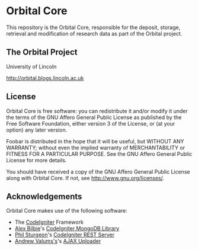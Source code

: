 # Orbital Core

This repository is the Orbital Core, responsible for the deposit, storage, retrieval and modification of research data as part of the Orbital project.

## The Orbital Project

University of Lincoln

http://orbital.blogs.lincoln.ac.uk

## License

Orbital Core is free software: you can redistribute it and/or modify it under the terms of the GNU Affero General Public License as published by the Free Software Foundation, either version 3 of the License, or (at your option) any later version.

Foobar is distributed in the hope that it will be useful, but WITHOUT ANY WARRANTY; without even the implied warranty of MERCHANTABILITY or FITNESS FOR A PARTICULAR PURPOSE. See the GNU Affero General Public License for more details.

You should have received a copy of the GNU Affero General Public License along with Orbital Core. If not, see <http://www.gnu.org/licenses/>.

## Acknowledgements

Orbital Core makes use of the following software:

* The [CodeIgniter](http://codeigniter.com/) Framework
* [Alex Bilbie](http://httpster.org/)'s [CodeIgniter MongoDB Library](https://github.com/alexbilbie/codeigniter-mongodb-library)
* [Phil Sturgeon](http://philsturgeon.co.uk/)'s [CodeIgniter REST Server](https://github.com/philsturgeon/codeigniter-restserver)
* [Andrew Valums's](http://valums.com/)'s [AJAX Uploader](http://valums.com/ajax-upload/)